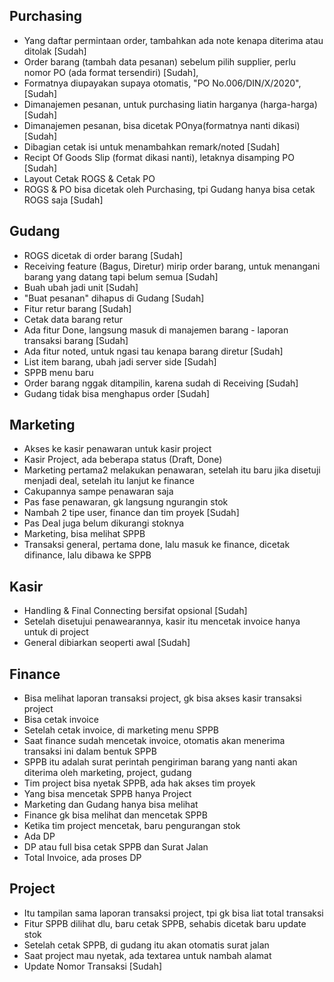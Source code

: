 ## Purchasing

- Yang daftar permintaan order, tambahkan ada note kenapa diterima atau ditolak [Sudah]
- Order barang (tambah data pesanan) sebelum pilih supplier, perlu nomor PO (ada format tersendiri) [Sudah],
- Formatnya diupayakan supaya otomatis, "PO No.006/DIN/X/2020", [Sudah]
- Dimanajemen pesanan, untuk purchasing liatin harganya (harga-harga) [Sudah]
- Dimanajemen pesanan, bisa dicetak POnya(formatnya nanti dikasi) [Sudah]
- Dibagian cetak isi untuk menambahkan remark/noted [Sudah]
- Recipt Of Goods Slip (format dikasi nanti), letaknya disamping PO [Sudah]
- Layout Cetak ROGS & Cetak PO
- ROGS & PO bisa dicetak oleh Purchasing, tpi Gudang hanya bisa cetak ROGS saja [Sudah]

## Gudang

- ROGS dicetak di order barang [Sudah]
- Receiving feature (Bagus, Diretur) mirip order barang, untuk menangani barang yang datang tapi belum semua [Sudah]
- Buah ubah jadi unit [Sudah]
- "Buat pesanan" dihapus di Gudang [Sudah]
- Fitur retur barang [Sudah]
- Cetak data barang retur
- Ada fitur Done, langsung masuk di manajemen barang - laporan transaksi barang [Sudah]
- Ada fitur noted, untuk ngasi tau kenapa barang diretur [Sudah]
- List item barang, ubah jadi server side [Sudah]
- SPPB menu baru
- Order barang nggak ditampilin, karena sudah di Receiving [Sudah]
- Gudang tidak bisa menghapus order [Sudah]

## Marketing
- Akses ke kasir penawaran untuk kasir project
- Kasir Project, ada beberapa status (Draft, Done)
- Marketing pertama2 melakukan penawaran, setelah itu baru jika disetuji menjadi deal, setelah itu lanjut ke finance
- Cakupannya sampe penawaran saja
- Pas fase penawaran, gk langsung ngurangin stok
- Nambah 2 tipe user, finance dan tim proyek [Sudah]
- Pas Deal juga belum dikurangi stoknya
- Marketing, bisa melihat SPPB
- Transaksi general, pertama done, lalu masuk ke finance, dicetak difinance, lalu dibawa ke SPPB

## Kasir
- Handling & Final Connecting bersifat opsional [Sudah]
- Setelah disetujui penawearannya, kasir itu mencetak invoice hanya untuk di project
- General dibiarkan seoperti awal [Sudah]

## Finance

- Bisa melihat laporan transaksi project, gk bisa akses kasir transaksi project
- Bisa cetak invoice
- Setelah cetak invoice, di marketing menu SPPB
- Saat finance sudah mencetak invoice, otomatis akan menerima transaksi ini dalam bentuk SPPB
- SPPB itu adalah surat perintah pengiriman barang yang nanti akan diterima oleh marketing, project, gudang
- Tim project bisa nyetak SPPB, ada hak akses tim proyek
- Yang bisa mencetak SPPB hanya Project
- Marketing dan Gudang hanya bisa melihat
- Finance gk bisa melihat dan mencetak SPPB
- Ketika tim project mencetak, baru pengurangan stok
- Ada DP
- DP atau full bisa cetak SPPB dan Surat Jalan
- Total Invoice, ada proses DP

## Project

- Itu tampilan sama laporan transaksi project, tpi gk bisa liat total transaksi
- Fitur SPPB dilihat dlu, baru cetak SPPB, sehabis dicetak baru update stok
- Setelah cetak SPPB, di gudang itu akan otomatis surat jalan
- Saat project mau nyetak, ada textarea untuk nambah alamat
- Update Nomor Transaksi [Sudah]
